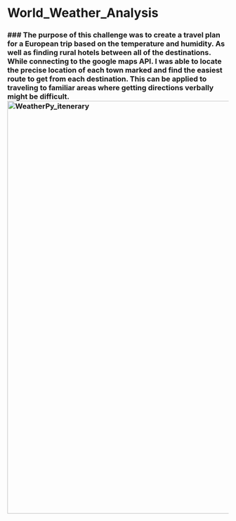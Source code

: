 # World_Weather_Analysis
### ### The purpose of this challenge was to create a travel plan for a European trip based on the temperature and humidity. As well as finding rural hotels between all of the destinations. While connecting to the google maps API. I was able to locate the precise location of each town marked and find the easiest route to get from each destination. This can be applied to traveling to familiar areas where getting directions verbally might be difficult. <img width="938" alt="WeatherPy_itenerary" src="https://user-images.githubusercontent.com/92479644/152735437-5b6651ba-c2bb-4c2b-a7f1-b55c55e784f8.png">

